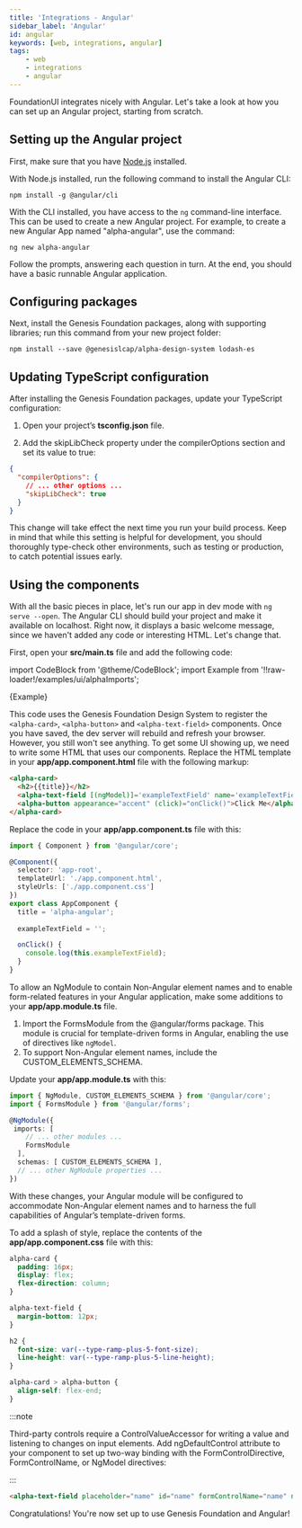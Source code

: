 ```yaml
---
title: 'Integrations - Angular'
sidebar_label: 'Angular'
id: angular
keywords: [web, integrations, angular]
tags:
    - web
    - integrations
    - angular
---
```


FoundationUI integrates nicely with Angular. Let's take a look at how you can set up an Angular project, starting from scratch.

## Setting up the Angular project

First, make sure that you have [Node.js](https://nodejs.org/) installed. 

With Node.js installed, run the following command to install the Angular CLI:

```shell
npm install -g @angular/cli
```

With the CLI installed, you have access to the `ng` command-line interface. This can be used to create a new Angular project. For example, to create a new Angular App named "alpha-angular", use the command:

```shell
ng new alpha-angular
```

Follow the prompts, answering each question in turn. At the end, you should have a basic runnable Angular application.

## Configuring packages

Next, install the Genesis Foundation packages, along with supporting libraries; run this command from your new project folder:

```shell
npm install --save @genesislcap/alpha-design-system lodash-es
```

## Updating TypeScript configuration

After installing the Genesis Foundation packages, update your TypeScript configuration:

1. Open your project’s **tsconfig.json** file.

2. Add the skipLibCheck property under the compilerOptions section and set its value to true:

```json
{
  "compilerOptions": {
    // ... other options ...
    "skipLibCheck": true
  }
}
```

This change will take effect the next time you run your build process. Keep in mind that while this setting is helpful for development, you should thoroughly type-check other environments, such as testing or production, to catch potential issues early.

## Using the components

With all the basic pieces in place, let's run our app in dev mode with `ng serve --open`. The Angular CLI should build your project and make it available on localhost. Right now, it displays a basic welcome message, since we haven't added any code or interesting HTML. Let's change that.

First, open your **src/main.ts** file and add the following code:

import CodeBlock from '@theme/CodeBlock';
import Example from '!!raw-loader!/examples/ui/alphaImports';

<CodeBlock className="language-ts">{Example}</CodeBlock>

This code uses the Genesis Foundation Design System to register the `<alpha-card>`, `<alpha-button>` and `<alpha-text-field>` components. Once you have saved, the dev server will rebuild and refresh your browser. However, you still won't see anything. To get some UI showing up, we need to write some HTML that uses our components. Replace the HTML template in your **app/app.component.html** file with the following markup:

```html
<alpha-card>
  <h2>{{title}}</h2>
  <alpha-text-field [(ngModel)]='exampleTextField' name='exampleTextField' ngDefaultControl placeholder="Enter Some Text"></alpha-text-field>
  <alpha-button appearance="accent" (click)="onClick()">Click Me</alpha-button>
</alpha-card>
```

Replace the code in your **app/app.component.ts** file with this:

```ts
import { Component } from '@angular/core';

@Component({
  selector: 'app-root',
  templateUrl: './app.component.html',
  styleUrls: ['./app.component.css']
})
export class AppComponent {
  title = 'alpha-angular';
  
  exampleTextField = '';

  onClick() {
    console.log(this.exampleTextField);
  }
}
```

To allow an NgModule to contain Non-Angular element names and to enable form-related features in your Angular application, make some additions to your **app/app.module.ts** file.

1. Import the FormsModule from the @angular/forms package. This module is crucial for template-driven forms in Angular, enabling the use of directives like `ngModel`.
2. To support Non-Angular element names, include the CUSTOM_ELEMENTS_SCHEMA.

Update your **app/app.module.ts** with this:

```ts 
import { NgModule, CUSTOM_ELEMENTS_SCHEMA } from '@angular/core';
import { FormsModule } from '@angular/forms';

@NgModule({  
 imports: [
    // ... other modules ...
    FormsModule
  ],
  schemas: [ CUSTOM_ELEMENTS_SCHEMA ],
  // ... other NgModule properties ...
}) 
```
With these changes, your Angular module will be configured to accommodate Non-Angular element names and to harness the full capabilities of Angular’s template-driven forms.

To add a splash of style, replace the contents of the **app/app.component.css** file with this:

```css
alpha-card {
  padding: 16px;
  display: flex;
  flex-direction: column;
}

alpha-text-field {
  margin-bottom: 12px;
}

h2 {
  font-size: var(--type-ramp-plus-5-font-size);
  line-height: var(--type-ramp-plus-5-line-height);
}

alpha-card > alpha-button {
  align-self: flex-end;
}
```

:::note

Third-party controls require a ControlValueAccessor for writing a value and listening to changes on input elements. Add ngDefaultControl attribute to your component to set up two-way binding with the FormControlDirective, FormControlName, or NgModel directives:

:::

```html
<alpha-text-field placeholder="name" id="name" formControlName="name" ngDefaultControl></alpha-text-field>
```

Congratulations! You're now set up to use Genesis Foundation and Angular!
